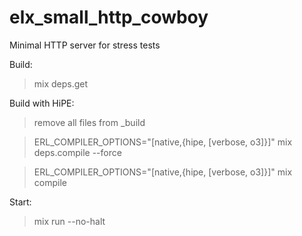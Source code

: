 # elx_small_http_cowboy

Minimal HTTP server for stress tests

Build:
> mix deps.get

Build with HiPE:
> remove all files from _build

> ERL_COMPILER_OPTIONS="[native,{hipe, [verbose, o3]}]" mix deps.compile --force

> ERL_COMPILER_OPTIONS="[native,{hipe, [verbose, o3]}]" mix compile


Start:

> mix run --no-halt
 
